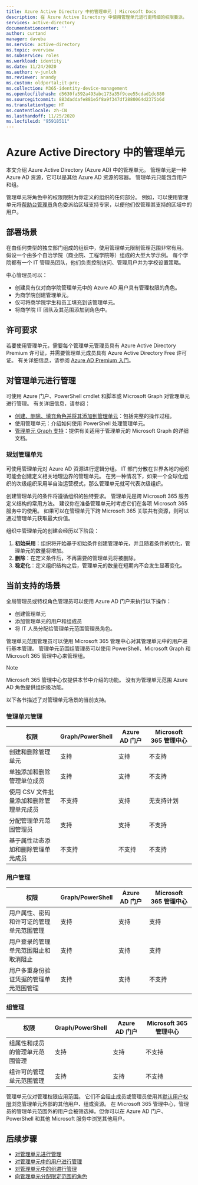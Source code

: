 ```yaml
---
title: Azure Active Directory 中的管理单元 | Microsoft Docs
description: 在 Azure Active Directory 中使用管理单元进行更精细的权限委派。
services: active-directory
documentationcenter: ''
author: curtand
manager: daveba
ms.service: active-directory
ms.topic: overview
ms.subservice: roles
ms.workload: identity
ms.date: 11/24/2020
ms.author: v-junlch
ms.reviewer: anandy
ms.custom: oldportal;it-pro;
ms.collection: M365-identity-device-management
ms.openlocfilehash: d5630fa592a493abc173a35f9cee55cdad1dc880
ms.sourcegitcommit: 883daddafe881e5f8a9f347df2880064d2375b6d
ms.translationtype: HT
ms.contentlocale: zh-CN
ms.lasthandoff: 11/25/2020
ms.locfileid: "95918511"
---
```

# <a name="administrative-units-in-azure-active-directory"></a>Azure Active Directory 中的管理单元

本文介绍 Azure Active Directory (Azure AD) 中的管理单元。 管理单元是一种 Azure AD 资源，它可以是其他 Azure AD 资源的容器。 管理单元只能包含用户和组。

管理单元将角色中的权限限制为你定义的组织的任何部分。 例如，可以使用管理单元将[帮助台管理员](permissions-reference.md#helpdesk-administrator)角色委派给区域支持专家，以便他们仅管理其支持的区域中的用户。

## <a name="deployment-scenario"></a>部署场景

在由任何类型的独立部门组成的组织中，使用管理单元限制管理范围非常有用。 假设一个由多个自治学院（商业院、工程学院等）组成的大型大学示例。 每个学院都有一个 IT 管理员团队，他们负责控制访问、管理用户并为学校设置策略。

中心管理员可以：

- 创建具有仅对商学院管理单元中的 Azure AD 用户具有管理权限的角色。
- 为商学院创建管理单元。
- 仅可将商学院学生和员工填充到该管理单元。
- 将商学院 IT 团队及其范围添加到角色中。

## <a name="license-requirements"></a>许可要求

若要使用管理单元，需要每个管理单元管理员具有 Azure Active Directory Premium 许可证，并需要管理单元成员具有 Azure Active Directory Free 许可证。 有关详细信息，请参阅 [Azure AD Premium 入门](../fundamentals/active-directory-get-started-premium.md)。

## <a name="manage-administrative-units"></a>对管理单元进行管理

可使用 Azure 门户、PowerShell cmdlet 和脚本或 Microsoft Graph 对管理单元进行管理。 有关详细信息，请参阅：

- [创建、删除、填充角色并将其添加到管理单元](admin-units-manage.md)：包括完整的操作过程。
- 使用管理单元：介绍如何使用 PowerShell 处理管理单元。
- [管理单元 Graph 支持](https://docs.microsoft.com/graph/api/resources/administrativeunit?view=graph-rest-1.0&preserve-view=true)：提供有关适用于管理单元的 Microsoft Graph 的详细文档。

### <a name="plan-your-administrative-units"></a>规划管理单元

可使用管理单元对 Azure AD 资源进行逻辑分组。 IT 部门分散在世界各地的组织可能会创建定义相关地理边界的管理单元。 在另一种情况下，如果一个全球化组织的次级组织采用半自治运营模式，那么管理单元就可代表次级组织。

创建管理单元的条件将遵循组织的独特要求。 管理单元是跨 Microsoft 365 服务定义结构的常用方法。 建议你在准备管理单元时考虑它们在各项 Microsoft 365 服务中的使用。 如果可以在管理单元下跨 Microsoft 365 关联共有资源，则可以通过管理单元获取最大价值。

组织中管理单元的创建会经历以下阶段：

1. **初始采用**：组织将开始基于初始条件创建管理单元，并且随着条件的优化，管理单元的数量将增加。
1. **删除**：在定义条件后，不再需要的管理单元将被删除。
1. **稳定化**：定义组织结构之后，管理单元的数量在短期内不会发生显著变化。

## <a name="currently-supported-scenarios"></a>当前支持的场景

全局管理员或特权角色管理员可以使用 Azure AD 门户来执行以下操作：

- 创建管理单元
- 添加管理单元的用户和组成员
- 将 IT 人员分配给管理单元范围管理员角色。

管理单元范围管理员可以使用 Microsoft 365 管理中心对其管理单元中的用户进行基本管理。 管理单元范围组管理员可以使用 PowerShell、Microsoft Graph 和 Microsoft 365 管理中心来管理组。

>[!Note]
>Microsoft 365 管理中心仅提供本节中介绍的功能。 没有为管理单元范围 Azure AD 角色提供组织级功能。

以下各节描述了对管理单元场景的当前支持。

### <a name="administrative-unit-management"></a>管理单元管理

| 权限 |   Graph/PowerShell   | Azure AD 门户 | Microsoft 365 管理中心 |
| --- | --- | --- | --- |
| 创建和删除管理单元   |    支持    |   支持   |    不支持 |
| 单独添加和删除管理单位成员    |   支持    |   支持   |    不支持 |
| 使用 CSV 文件批量添加和删除管理单元成员   |    不支持     |  支持   |    无支持计划 |
| 分配管理单元范围管理员  |     支持    |   支持    |   不支持 |
| 基于属性动态添加和删除管理单元成员 | 不支持 | 不支持 | 不支持

### <a name="user-management"></a>用户管理

| 权限 |   Graph/PowerShell   | Azure AD 门户 | Microsoft 365 管理中心 |
| --- | --- | --- | --- |
| 用户属性、密码和许可证的管理单元范围管理   |    支持     |  支持   |   支持 |
| 用户登录的管理单元范围阻止和取消阻止    |   支持   |    支持   |    支持 |
| 用户多重身份验证凭据的管理单元范围管理   |    支持   |   支持   |   不支持 |

### <a name="group-management"></a>组管理

| 权限 |   Graph/PowerShell   | Azure AD 门户 | Microsoft 365 管理中心 |
| --- | --- | --- | --- |
| 组属性和成员的管理单元范围管理     |  支持   |    支持    |  不支持 |
| 组许可的管理单元范围管理   |    支持  |    支持   |   不支持 |

管理单元仅对管理权限应用范围。 它们不会阻止成员或管理员使用其[默认用户权限](../fundamentals/users-default-permissions.md)浏览管理单元外部的其他用户、组或资源。 在 Microsoft 365 管理中心，管理员的管理单元范围外的用户会被筛选掉。但你可以在 Azure AD 门户、PowerShell 和其他 Microsoft 服务中浏览其他用户。

## <a name="next-steps"></a>后续步骤

- [对管理单元进行管理](admin-units-manage.md)
- [对管理单元中的用户进行管理](admin-units-add-manage-users.md)
- [对管理单元中的组进行管理](admin-units-add-manage-groups.md)
- [向管理单元分配限定范围的角色](admin-units-assign-roles.md)


